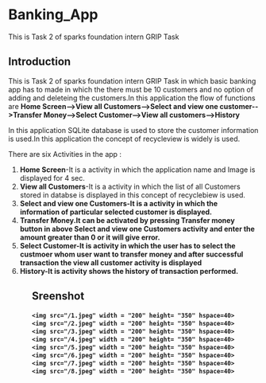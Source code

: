 # Banking_App
This is Task 2 of sparks foundation intern GRIP Task

## Introduction

This is Task 2 of sparks foundation intern GRIP Task in which basic banking app has to made in which the there must be 10 customers and no option of adding and deleteing 
the customers.In this application the flow of functions are <b>Home Screen-->View all Customers-->Select and view one customer-->Transfer Money-->Select Customer-->View 
all customers-->History</b>

In this application SQLite database is used to store the customer information is used.In this application the concept of recycleview is widely is used.

There are six Activities in the app :
<ol>
<li> <b>Home Screen</b>-It is a activity in which the application name and Image is displayed for 4 sec.
<li> <b>View all Customers</b>-It is a activity in which the list of all Customers stored in databse is displayed in this concept of recyclebiew is used.
<li> <b>Select and view one Customers-It is a activity in which the information of particular selected customer is displayed.
<li> <b>Transfer Money</b>.It can be activated by pressing Transfer money button in above Select and view one Customers activity and enter the amount greater 
than 0 or it will give error.
<li> <b>Select Customer</b>-It is activity in which the user has to select the custmoer whom user want to transfer money and after successful transaction the view all 
customer activity is displayed
<li> <b>History</b>-It is activity shows the history of transaction performed.
<ol>
	

## Sreenshot

	<img src="/1.jpeg" width = "200" height= "350" hspace=40>
	<img src="/2.jpeg" width = "200" height= "350" hspace=40>
	<img src="/3.jpeg" width = "200" height= "350" hspace=40>
	<img src="/4.jpeg" width = "200" height= "350" hspace=40>
	<img src="/5.jpeg" width = "200" height= "350" hspace=40>
	<img src="/6.jpeg" width = "200" height= "350" hspace=40>
	<img src="/7.jpeg" width = "200" height= "350" hspace=40>
	<img src="/8.jpeg" width = "200" height= "350" hspace=40>



